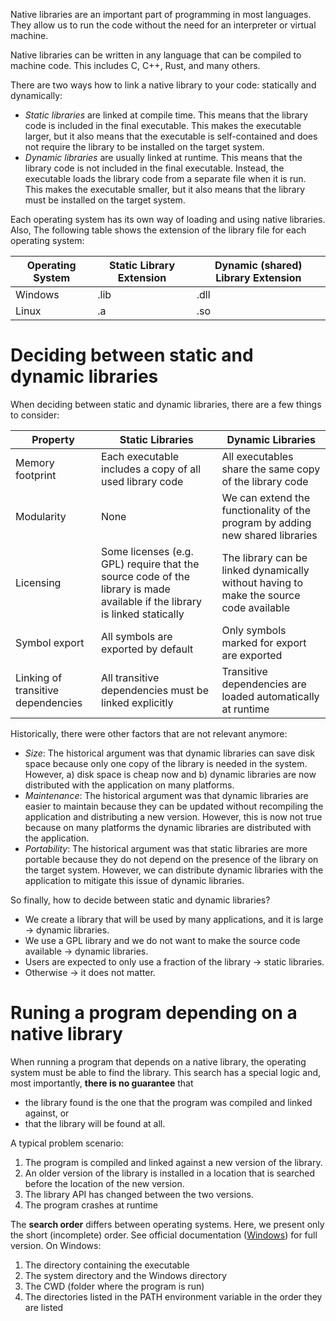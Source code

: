 Native libraries are an important part of programming in most languages. They allow us to run the code without the need for an interpreter or virtual machine. 

Native libraries can be written in any language that can be compiled to machine code. This includes C, C++, Rust, and many others.

There are two ways how to link a native library to your code: statically and dynamically:

- *Static libraries* are linked at compile time. This means that the library code is included in the final executable. This makes the executable larger, but it also means that the executable is self-contained and does not require the library to be installed on the target system.
- *Dynamic libraries* are usually linked at runtime. This means that the library code is not included in the final executable. Instead, the executable loads the library code from a separate file when it is run. This makes the executable smaller, but it also means that the library must be installed on the target system.

Each operating system has its own way of loading and using native libraries. Also,  The following table shows the extension of the library file for each operating system:

| Operating System | Static Library Extension | Dynamic (shared) Library Extension |
|------------------|--------------------------|---------------------------|
| Windows          | .lib                     | .dll                      |
| Linux            | .a                       | .so                       |

# Deciding between static and dynamic libraries
When deciding between static and dynamic libraries, there are a few things to consider:

| Property | Static Libraries | Dynamic Libraries |
|----------|------------------|-------------------|
| Memory footprint | Each executable includes a copy of all used library code | All executables share the same copy of the library code |
| Modularity | None | We can extend the functionality of the program by adding new shared libraries |
| Licensing | Some licenses (e.g. GPL) require that the source code of the library is made available if the library is linked statically | The library can be linked dynamically without having to make the source code available |
| Symbol export | All symbols are exported by default | Only symbols marked for export are exported |
| Linking of transitive dependencies | All transitive dependencies must be linked explicitly | Transitive dependencies are loaded automatically at runtime | 

Historically, there were other factors that are not relevant anymore:

- *Size*: The historical argument was that dynamic libraries can save disk space because only one copy of the library is needed in the system. However, a) disk space is cheap now and b) dynamic libraries are now distributed with the application on many platforms.
- *Maintenance*: The historical argument was that dynamic libraries are easier to maintain because they can be updated without recompiling the application and distributing a new version. However, this is now not true because on many platforms the dynamic libraries are distributed with the application.
- *Portability*: The historical argument was that static libraries are more portable because they do not depend on the presence of the library on the target system. However, we can distribute dynamic libraries with the application to mitigate this issue of dynamic libraries.


So finally, how to decide between static and dynamic libraries? 

- We create a library that will be used by many applications, and it is large -> dynamic libraries.
- We use a GPL library and we do not want to make the source code available -> dynamic libraries.
- Users are expected to only use a fraction of the library -> static libraries.
- Otherwise -> it does not matter.


# Runing a program depending on a native library
When running a program that depends on a native library, the operating system must be able to find the library. This search has a special logic and, most importantly, **there is no guarantee** that

- the library found is the one that the program was compiled and linked against, or
- that the library will be found at all.

A typical problem scenario:

1. The program is compiled and linked against a new version of the library.
2. An older version of the library is installed in a location that is searched before the location of the new version.
3. The library API has changed between the two versions.
4. The program crashes at runtime

The **search order** differs between operating systems. Here, we present only the  short (incomplete) order. See official documentation ([Windows](https://learn.microsoft.com/en-us/windows/win32/dlls/dynamic-link-library-search-order)) for full version. On Windows:

1. The directory containing the executable
1. The system directory and the Windows directory
1. The CWD (folder where the program is run)
1. The directories listed in the PATH environment variable in the order they are listed
